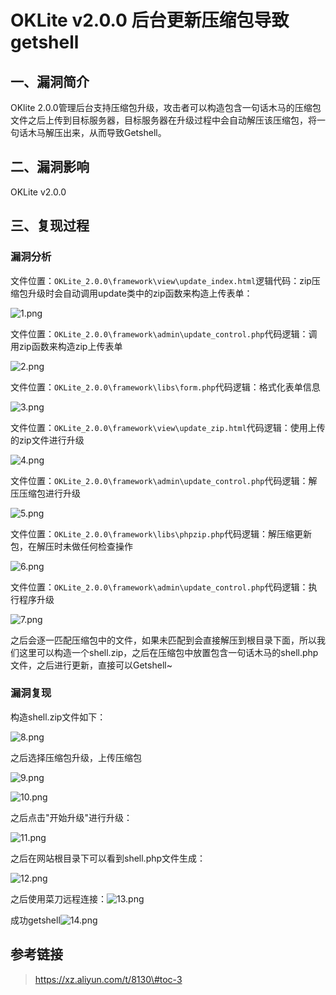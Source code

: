 OKLite v2.0.0 后台更新压缩包导致getshell
========================================

一、漏洞简介
------------

OKlite
2.0.0管理后台支持压缩包升级，攻击者可以构造包含一句话木马的压缩包文件之后上传到目标服务器，目标服务器在升级过程中会自动解压该压缩包，将一句话木马解压出来，从而导致Getshell。

二、漏洞影响
------------

OKLite v2.0.0

三、复现过程
------------

### 漏洞分析

文件位置：`OKLite_2.0.0\framework\view\update_index.html`逻辑代码：zip压缩包升级时会自动调用update类中的zip函数来构造上传表单：

![1.png](/Users/aresx/Documents/VulWiki/.resource/OKLitev2.0.0后台更新压缩包导致getshell/media/rId25.png)

文件位置：`OKLite_2.0.0\framework\admin\update_control.php`代码逻辑：调用zip函数来构造zip上传表单

![2.png](/Users/aresx/Documents/VulWiki/.resource/OKLitev2.0.0后台更新压缩包导致getshell/media/rId26.png)

文件位置：`OKLite_2.0.0\framework\libs\form.php`代码逻辑：格式化表单信息

![3.png](/Users/aresx/Documents/VulWiki/.resource/OKLitev2.0.0后台更新压缩包导致getshell/media/rId27.png)

文件位置：`OKLite_2.0.0\framework\view\update_zip.html`代码逻辑：使用上传的zip文件进行升级

![4.png](/Users/aresx/Documents/VulWiki/.resource/OKLitev2.0.0后台更新压缩包导致getshell/media/rId28.png)

文件位置：`OKLite_2.0.0\framework\admin\update_control.php`代码逻辑：解压压缩包进行升级

![5.png](/Users/aresx/Documents/VulWiki/.resource/OKLitev2.0.0后台更新压缩包导致getshell/media/rId29.png)

文件位置：`OKLite_2.0.0\framework\libs\phpzip.php`代码逻辑：解压缩更新包，在解压时未做任何检查操作

![6.png](/Users/aresx/Documents/VulWiki/.resource/OKLitev2.0.0后台更新压缩包导致getshell/media/rId30.png)

文件位置：`OKLite_2.0.0\framework\admin\update_control.php`代码逻辑：执行程序升级

![7.png](/Users/aresx/Documents/VulWiki/.resource/OKLitev2.0.0后台更新压缩包导致getshell/media/rId31.png)

之后会逐一匹配压缩包中的文件，如果未匹配到会直接解压到根目录下面，所以我们这里可以构造一个shell.zip，之后在压缩包中放置包含一句话木马的shell.php文件，之后进行更新，直接可以Getshell\~

### 漏洞复现

构造shell.zip文件如下：

![8.png](/Users/aresx/Documents/VulWiki/.resource/OKLitev2.0.0后台更新压缩包导致getshell/media/rId33.png)

之后选择压缩包升级，上传压缩包

![9.png](/Users/aresx/Documents/VulWiki/.resource/OKLitev2.0.0后台更新压缩包导致getshell/media/rId34.png)

![10.png](/Users/aresx/Documents/VulWiki/.resource/OKLitev2.0.0后台更新压缩包导致getshell/media/rId35.png)

之后点击"开始升级"进行升级：

![11.png](/Users/aresx/Documents/VulWiki/.resource/OKLitev2.0.0后台更新压缩包导致getshell/media/rId36.png)

之后在网站根目录下可以看到shell.php文件生成：

![12.png](/Users/aresx/Documents/VulWiki/.resource/OKLitev2.0.0后台更新压缩包导致getshell/media/rId37.png)

之后使用菜刀远程连接：![13.png](/Users/aresx/Documents/VulWiki/.resource/OKLitev2.0.0后台更新压缩包导致getshell/media/rId38.png)

成功getshell![14.png](/Users/aresx/Documents/VulWiki/.resource/OKLitev2.0.0后台更新压缩包导致getshell/media/rId39.png)

参考链接
--------

> https://xz.aliyun.com/t/8130\#toc-3
